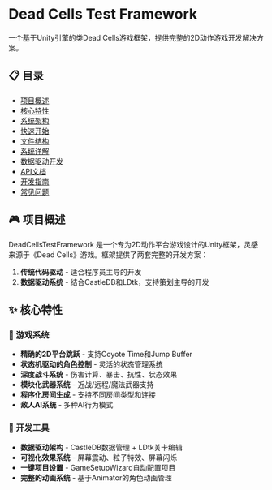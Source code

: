 # Dead Cells Test Framework

一个基于Unity引擎的类Dead Cells游戏框架，提供完整的2D动作游戏开发解决方案。

## 📋 目录
- [项目概述](#项目概述)
- [核心特性](#核心特性)
- [系统架构](#系统架构)
- [快速开始](#快速开始)
- [文件结构](#文件结构)
- [系统详解](#系统详解)
- [数据驱动开发](#数据驱动开发)
- [API文档](#api文档)
- [开发指南](#开发指南)
- [常见问题](#常见问题)

## 🎮 项目概述

DeadCellsTestFramework 是一个专为2D动作平台游戏设计的Unity框架，灵感来源于《Dead Cells》游戏。框架提供了两套完整的开发方案：

1. **传统代码驱动** - 适合程序员主导的开发
2. **数据驱动系统** - 结合CastleDB和LDtk，支持策划主导的开发

## ✨ 核心特性

### 🎯 游戏系统
- **精确的2D平台跳跃** - 支持Coyote Time和Jump Buffer
- **状态机驱动的角色控制** - 灵活的状态管理系统
- **深度战斗系统** - 伤害计算、暴击、抗性、状态效果
- **模块化武器系统** - 近战/远程/魔法武器支持
- **程序化房间生成** - 支持不同房间类型和连接
- **敌人AI系统** - 多种AI行为模式

### 🔧 开发工具
- **数据驱动架构** - CastleDB数据管理 + LDtk关卡编辑
- **可视化效果系统** - 屏幕震动、粒子特效、屏幕闪烁
- **一键项目设置** - GameSetupWizard自动配置项目
- **完整的动画系统** - 基于Animator的角色动画管理